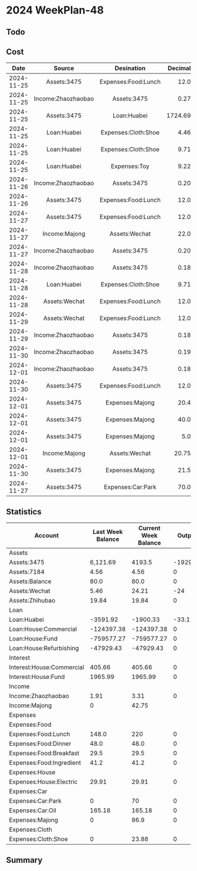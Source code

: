 # 2024 WeekPlan-48

## Todo

## Cost

|    Date    |       Source       |     Desination      | Decimal | UnitPrice | Discount | Remark |
| :--------: | :----------------: | :-----------------: | ------: | --------- | -------- | ------ |
| 2024-11-25 |    Assets:3475     | Expenses:Food:Lunch |    12.0 |           |          |        |
| 2024-11-25 | Income:Zhaozhaobao |     Assets:3475     |    0.27 |           |          |        |
| 2024-11-25 |    Assets:3475     |     Loan:Huabei     | 1724.69 |           |          |        |
| 2024-11-25 |    Loan:Huabei     | Expenses:Cloth:Shoe |    4.46 |           |          |        |
| 2024-11-25 |    Loan:Huabei     | Expenses:Cloth:Shoe |    9.71 |           |          |        |
| 2024-11-25 |    Loan:Huabei     |    Expenses:Toy     |    9.22 |           |          |        |
| 2024-11-26 | Income:Zhaozhaobao |     Assets:3475     |    0.20 |           |          |        |
| 2024-11-26 |    Assets:3475     | Expenses:Food:Lunch |    12.0 |           |          |        |
| 2024-11-27 |    Assets:3475     | Expenses:Food:Lunch |    12.0 |           |          |        |
| 2024-11-27 |   Income:Majong    |    Assets:Wechat    |    22.0 |           |          |        |
| 2024-11-27 | Income:Zhaozhaobao |     Assets:3475     |    0.20 |           |          |        |
| 2024-11-28 | Income:Zhaozhaobao |     Assets:3475     |    0.18 |           |          |        |
| 2024-11-28 |    Loan:Huabei     | Expenses:Cloth:Shoe |    9.71 |           |          |        |
| 2024-11-28 |   Assets:Wechat    | Expenses:Food:Lunch |    12.0 |           |          |        |
| 2024-11-29 |   Assets:Wechat    | Expenses:Food:Lunch |    12.0 |           |          |        |
| 2024-11-29 | Income:Zhaozhaobao |     Assets:3475     |    0.18 |           |          |        |
| 2024-11-30 | Income:Zhaozhaobao |     Assets:3475     |    0.19 |           |          |        |
| 2024-12-01 | Income:Zhaozhaobao |     Assets:3475     |    0.18 |           |          |        |
| 2024-11-30 |    Assets:3475     | Expenses:Food:Lunch |    12.0 |           |          |        |
| 2024-12-01 |    Assets:3475     |   Expenses:Majong   |    20.4 |           |          |        |
| 2024-12-01 |    Assets:3475     |   Expenses:Majong   |    40.0 |           |          |        |
| 2024-12-01 |    Assets:3475     |   Expenses:Majong   |     5.0 |           |          |        |
| 2024-12-01 |   Income:Majong    |    Assets:Wechat    |   20.75 |           |          |        |
| 2024-11-30 |    Assets:3475     |   Expenses:Majong   |    21.5 |           |          |        |
| 2024-11-27 |    Assets:3475     |  Expenses:Car:Park  |    70.0 |           |          |        |

## Statistics

| Account                   | Last Week Balance | Current Week Balance | Output   | Input    |
| ------------------------- | ----------------- | -------------------- | -------- | -------- |
| Assets                    |                   |                      |          |          |
| Assets:3475               | 6,121.69          | 4193.5               | -1929.59 | +1.4     |
| Assets:7184               | 4.56              | 4.56                 | 0        | 0        |
| Assets:Balance            | 80.0              | 80.0                 | 0        | 0        |
| Assets:Wechat             | 5.46              | 24.21                | -24      | +42.75   |
| Assets:Zhihubao           | 19.84             | 19.84                | 0        | 0        |
| Loan                      |                   |                      |          |          |
| Loan:Huabei               | -3591.92          | -1900.33             | -33.1    | +1724.69 |
| Loan:House:Commercial     | -124397.38        | -124397.38           | 0        | 0        |
| Loan:House:Fund           | -759577.27        | -759577.27           | 0        | 0        |
| Loan:House:Refurbishing   | -47929.43         | -47929.43            | 0        | 0        |
| Interest                  |                   |                      |          |          |
| Interest:House:Commercial | 405.66            | 405.66               | 0        | 0        |
| Interest:House:Fund       | 1965.99           | 1965.99              | 0        | 0        |
| Income                    |                   |                      |          |          |
| Income:Zhaozhaobao        | 1.91              | 3.31                 | 0        | +1.4     |
| Income:Majong             | 0                 | 42.75                |          | +42.75   |
| Expenses                  |                   |                      |          |          |
| Expenses:Food             |                   |                      |          |          |
| Expenses:Food:Lunch       | 148.0             | 220                  | 0        | +72.0    |
| Expenses:Food:Dinner      | 48.0              | 48.0                 | 0        | 0        |
| Expenses:Food:Breakfast   | 29.5              | 29.5                 | 0        | 0        |
| Expenses:Food:Ingredient  | 41.2              | 41.2                 | 0        | 0        |
| Expenses:House            |                   |                      |          |          |
| Expenses:House:Electric   | 29.91             | 29.91                | 0        | 0        |
| Expenses:Car              |                   |                      |          |          |
| Expenses:Car:Park         | 0                 | 70                   | 0        | +70      |
| Expenses:Car:Oil          | 165.18            | 165.18               | 0        | 0        |
| Expenses:Majong           | 0                 | 86.9                 | 0        | +86.9    |
| Expenses:Cloth            |                   |                      |          |          |
| Expenses:Cloth:Shoe       | 0                 | 23.88                | 0        | +23.88   |

## Summary
